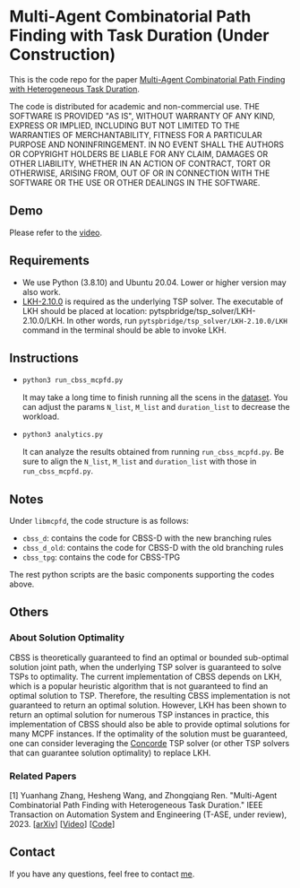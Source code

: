 # Multi-Agent Combinatorial Path Finding with Task Duration (Under Construction)

This is the code repo for the paper [Multi-Agent Combinatorial Path Finding with Heterogeneous Task Duration](https://arxiv.org/abs/2311.15330).

The code is distributed for academic and non-commercial use.
THE SOFTWARE IS PROVIDED "AS IS", WITHOUT WARRANTY OF ANY KIND, EXPRESS OR
IMPLIED, INCLUDING BUT NOT LIMITED TO THE WARRANTIES OF MERCHANTABILITY,
FITNESS FOR A PARTICULAR PURPOSE AND NONINFRINGEMENT. IN NO EVENT SHALL THE
AUTHORS OR COPYRIGHT HOLDERS BE LIABLE FOR ANY CLAIM, DAMAGES OR OTHER
LIABILITY, WHETHER IN AN ACTION OF CONTRACT, TORT OR OTHERWISE, ARISING FROM,
OUT OF OR IN CONNECTION WITH THE SOFTWARE OR THE USE OR OTHER DEALINGS IN THE
SOFTWARE.

## Demo
Please refer to the [video](https://sciencecast.org/casts/9oyjmr42cn8t).

## Requirements

* We use Python (3.8.10) and Ubuntu 20.04. Lower or higher version may also work.
* [LKH-2.10.0](http://webhotel4.ruc.dk/~keld/research/LKH/) is required as the underlying TSP solver. The executable of LKH should be placed at location: pytspbridge/tsp_solver/LKH-2.10.0/LKH. In other words, run `pytspbridge/tsp_solver/LKH-2.10.0/LKH` command in the terminal should be able to invoke LKH.

## Instructions
* ```python
  python3 run_cbss_mcpfd.py
  ```
  
  It may take a long time to finish running all the scens in the [dataset](https://movingai.com/benchmarks/mapf.html). You can adjust the params `N_list`, `M_list` and `duration_list` to decrease the workload.
* ```python
  python3 analytics.py
  ```
  
  It can analyze the results obtained from running `run_cbss_mcpfd.py`. Be sure to align the `N_list`, `M_list` and `duration_list` with those in `run_cbss_mcpfd.py`.

## Notes
Under `libmcpfd`, the code structure is as follows:
- `cbss_d`: contains the code for CBSS-D with the new branching rules
- `cbss_d_old`: contains the code for CBSS-D with the old branching rules
- `cbss_tpg`: contains the code for CBSS-TPG

The rest python scripts are the basic components supporting the codes above.

## Others

### About Solution Optimality

CBSS is theoretically guaranteed to find an optimal or bounded sub-optimal solution joint path, when the underlying TSP solver is guaranteed to solve TSPs to optimality.
The current implementation of CBSS depends on LKH, which is a popular heuristic algorithm that is not guaranteed to find an optimal solution to TSP. Therefore, the resulting CBSS implementation is not guaranteed to return an optimal solution.
However, LKH has been shown to return an optimal solution for numerous TSP instances in practice, this implementation of CBSS should also be able to provide optimal solutions for many MCPF instances.
If the optimality of the solution must be guaranteed, one can consider leveraging the [Concorde](https://www.math.uwaterloo.ca/tsp/concorde.html) TSP solver (or other TSP solvers that can guarantee solution optimality) to replace LKH.

### Related Papers

[1] Yuanhang Zhang, Hesheng Wang, and Zhongqiang Ren. "Multi-Agent Combinatorial Path Finding with Heterogeneous Task Duration." IEEE Transaction on Automation System and Engineering (T-ASE, under review), 2023.
[[arXiv](https://arxiv.org/abs/2311.15330)]
[[Video](https://www.youtube.com/embed/sSX0HdzjmY4)]
[[Code](https://github.com/hang0610/public_pymcpf-d)]

## Contact
If you have any questions, feel free to contact [me]([ht](https://hang0610.github.io/)).

